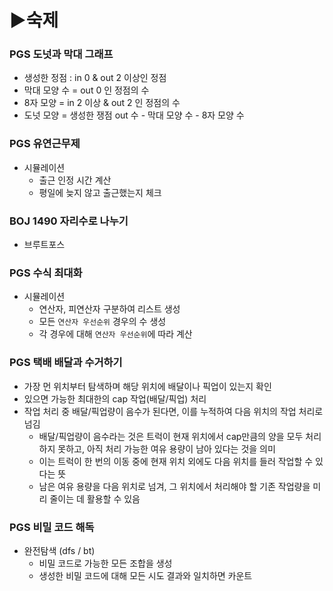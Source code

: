 # ▶숙제

### PGS 도넛과 막대 그래프
- 생성한 정점 : in 0 & out 2 이상인 정점
- 막대 모양 수 = out 0 인 정점의 수
- 8자 모양 = in 2 이상 & out 2 인 정점의 수
- 도넛 모양 = 생성한 쟁점 out 수 - 막대 모양 수 - 8자 모양 수

### PGS 유연근무제
- 시뮬레이션
  - 출근 인정 시간 계산 
  - 평일에 늦지 않고 출근했는지 체크

### BOJ 1490 자리수로 나누기
- 브루트포스

### PGS 수식 최대화
- 시뮬레이션
  - 연산자, 피연산자 구분하여 리스트 생성
  - 모든 `연산자 우선순위` 경우의 수 생성
  - 각 경우에 대해 `연산자 우선순위`에 따라 계산

### PGS 택배 배달과 수거하기
- 가장 먼 위치부터 탐색하며 해당 위치에 배달이나 픽업이 있는지 확인
- 있으면 가능한 최대한의 cap 작업(배달/픽업) 처리
- 작업 처리 중 배달/픽업량이 음수가 된다면, 이를 누적하여 다음 위치의 작업 처리로 넘김
  - 배달/픽업량이 음수라는 것은 트럭이 현재 위치에서 cap만큼의 양을 모두 처리하지 못하고, 아직 처리 가능한 여유 용량이 남아 있다는 것을 의미 
  - 이는 트럭이 한 번의 이동 중에 현재 위치 외에도 다음 위치를 들러 작업할 수 있다는 뜻 
  - 남은 여유 용량을 다음 위치로 넘겨, 그 위치에서 처리해야 할 기존 작업량을 미리 줄이는 데 활용할 수 있음

### PGS 비밀 코드 해독
- 완전탐색 (dfs / bt)
  - 비밀 코드로 가능한 모든 조합을 생성
  - 생성한 비밀 코드에 대해 모든 시도 결과와 일치하면 카운트

###

### 
